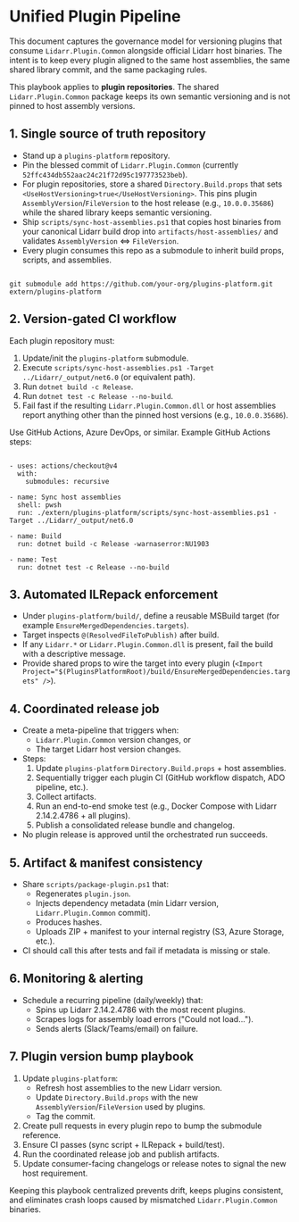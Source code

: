 # Unified Plugin Pipeline

This document captures the governance model for versioning plugins that consume `Lidarr.Plugin.Common` alongside official Lidarr host binaries. The intent is to keep every plugin aligned to the same host assemblies, the same shared library commit, and the same packaging rules.

This playbook applies to **plugin repositories**. The shared `Lidarr.Plugin.Common` package keeps its own semantic versioning and is not pinned to host assembly versions.

## 1. Single source of truth repository

- Stand up a `plugins-platform` repository.
- Pin the blessed commit of `Lidarr.Plugin.Common` (currently `52ffc434db552aac24c21f72d95c197773523beb`).
- For plugin repositories, store a shared `Directory.Build.props` that sets `<UseHostVersioning>true</UseHostVersioning>`. This pins plugin `AssemblyVersion`/`FileVersion` to the host release (e.g., `10.0.0.35686`) while the shared library keeps semantic versioning.
- Ship `scripts/sync-host-assemblies.ps1` that copies host binaries from your canonical Lidarr build drop into `artifacts/host-assemblies/` and validates `AssemblyVersion` ⇔ `FileVersion`.
- Every plugin consumes this repo as a submodule to inherit build props, scripts, and assemblies.

```

git submodule add https://github.com/your-org/plugins-platform.git extern/plugins-platform

```

## 2. Version-gated CI workflow
Each plugin repository must:

1. Update/init the `plugins-platform` submodule.
2. Execute `scripts/sync-host-assemblies.ps1 -Target ../Lidarr/_output/net6.0` (or equivalent path).
3. Run `dotnet build -c Release`.
4. Run `dotnet test -c Release --no-build`.
5. Fail fast if the resulting `Lidarr.Plugin.Common.dll` or host assemblies report anything other than the pinned host versions (e.g., `10.0.0.35686`).

Use GitHub Actions, Azure DevOps, or similar. Example GitHub Actions steps:

```

- uses: actions/checkout@v4
  with:
    submodules: recursive

- name: Sync host assemblies
  shell: pwsh
  run: ./extern/plugins-platform/scripts/sync-host-assemblies.ps1 -Target ../Lidarr/_output/net6.0

- name: Build
  run: dotnet build -c Release -warnaserror:NU1903

- name: Test
  run: dotnet test -c Release --no-build

```

## 3. Automated ILRepack enforcement

- Under `plugins-platform/build/`, define a reusable MSBuild target (for example `EnsureMergedDependencies.targets`).
- Target inspects `@(ResolvedFileToPublish)` after build.
- If any `Lidarr.*` or `Lidarr.Plugin.Common.dll` is present, fail the build with a descriptive message.
- Provide shared props to wire the target into every plugin (`<Import Project="$(PluginsPlatformRoot)/build/EnsureMergedDependencies.targets" />`).

## 4. Coordinated release job

- Create a meta-pipeline that triggers when:
  - `Lidarr.Plugin.Common` version changes, or
  - The target Lidarr host version changes.
- Steps:
  1. Update `plugins-platform` `Directory.Build.props` + host assemblies.
  2. Sequentially trigger each plugin CI (GitHub workflow dispatch, ADO pipeline, etc.).
  3. Collect artifacts.
  4. Run an end-to-end smoke test (e.g., Docker Compose with Lidarr 2.14.2.4786 + all plugins).
  5. Publish a consolidated release bundle and changelog.
- No plugin release is approved until the orchestrated run succeeds.

## 5. Artifact & manifest consistency

- Share `scripts/package-plugin.ps1` that:
  - Regenerates `plugin.json`.
  - Injects dependency metadata (min Lidarr version, `Lidarr.Plugin.Common` commit).
  - Produces hashes.
  - Uploads ZIP + manifest to your internal registry (S3, Azure Storage, etc.).
- CI should call this after tests and fail if metadata is missing or stale.

## 6. Monitoring & alerting

- Schedule a recurring pipeline (daily/weekly) that:
  - Spins up Lidarr 2.14.2.4786 with the most recent plugins.
  - Scrapes logs for assembly load errors ("Could not load...").
  - Sends alerts (Slack/Teams/email) on failure.

## 7. Plugin version bump playbook

1. Update `plugins-platform`:
   - Refresh host assemblies to the new Lidarr version.
   - Update `Directory.Build.props` with the new `AssemblyVersion`/`FileVersion` used by plugins.
   - Tag the commit.
2. Create pull requests in every plugin repo to bump the submodule reference.
3. Ensure CI passes (sync script + ILRepack + build/test).
4. Run the coordinated release job and publish artifacts.
5. Update consumer-facing changelogs or release notes to signal the new host requirement.

Keeping this playbook centralized prevents drift, keeps plugins consistent, and eliminates crash loops caused by mismatched `Lidarr.Plugin.Common` binaries.

